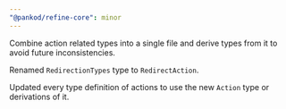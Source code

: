 ```yaml
---
"@pankod/refine-core": minor
---
```


Combine action related types into a single file and derive types from it to avoid future inconsistencies.

Renamed `RedirectionTypes` type to `RedirectAction`.

Updated every type definition of actions to use the new `Action` type or derivations of it.

